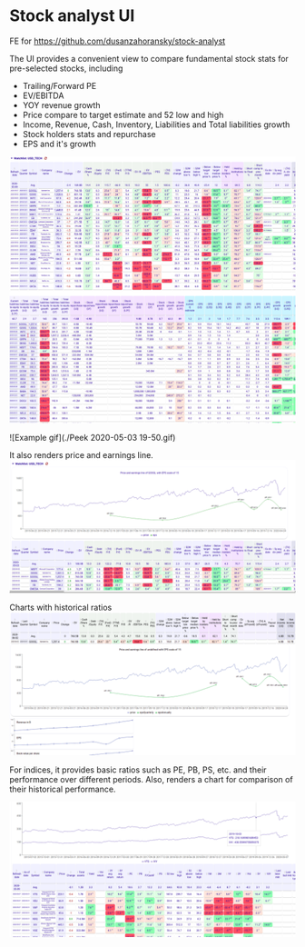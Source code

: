 # Stock analyst UI

FE for https://github.com/dusanzahoransky/stock-analyst

The UI provides a convenient view to compare fundamental stock stats for pre-selected stocks, including
 * Trailing/Forward PE
 * EV/EBITDA
 * YOY revenue growth
 * Price compare to target estimate and 52 low and high
 * Income, Revenue, Cash, Inventory, Liabilities and Total liabilities growth
 * Stock holders stats and repurchase
 * EPS and it's growth
 
![Example screenshot 1](./Selection_057.png)
![Example screenshot 2](./Selection_056.png)

![Example gif](./Peek 2020-05-03 19-50.gif)
 
It also renders price and earnings line.
![Example screenshot 3](./Selection_038.png)

Charts with historical ratios
![Example screenshot 4](./Selection_090.png)

For indices, it provides basic ratios such as PE, PB, PS, etc. and their performance over different periods. Also, renders a chart for comparison of their historical performance.

![Example screenshot 5](./Selection_055.png)
